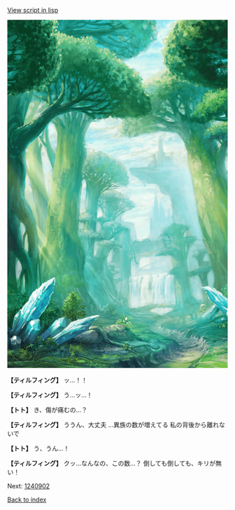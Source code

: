 [View script in lisp](../scripts/1240702.txt)

![forest.png](../images/backgrounds/forest.png)

**【ティルフィング】**
ッ…！！

**【ティルフィング】**
う…ッ…！

**【トト】**
き、傷が痛むの…？

**【ティルフィング】**
ううん、大丈夫
…異族の数が増えてる
私の背後から離れないで

**【トト】**
う、うん…！

**【ティルフィング】**
クッ…なんなの、この数…？
倒しても倒しても、キリが無い！

Next: [1240902](1240902.md)

[Back to index](index.md)
